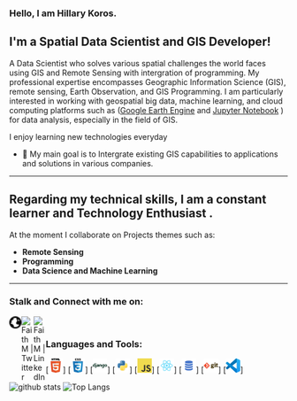 
### Hello, I am Hillary Koros.

## I'm a Spatial Data Scientist and GIS Developer!
A Data Scientist who solves various spatial challenges the world faces using GIS and Remote Sensing
with intergration of programming.
My professional expertise encompasses Geographic Information Science (GIS), remote sensing, Earth Observation, and GIS Programming. 
I am particularly interested in working with geospatial big data, machine learning, and cloud computing platforms such as ([Google Earth Engine](https://earthengine.google.com/) and [Jupyter Notebook](https://jupyter.org/) ) for data analysis, especially in the field of GIS.

I enjoy learning new technologies everyday 
- 🥅 My main goal is to Intergrate existing GIS capabilities to applications and solutions in various companies.
---
## Regarding my technical skills, I am a constant learner and Technology Enthusiast . 
At the moment I collaborate  on Projects themes such as:
- **Remote Sensing**  
- **Programming** 
- **Data Science and Machine Learning**
---

### Stalk and Connect with me on:

[<img align="left" alt="https://fmuchembi.github.io/fmuchembi/" width="22px" src="https://raw.githubusercontent.com/iconic/open-iconic/master/svg/globe.svg" />][website]
[<img align="left" alt="FaithM | Twitter" width="22px" src="https://cdn.jsdelivr.net/npm/simple-icons@v3/icons/twitter.svg" />][twitter]
[<img align="left" alt="FaithM  | LinkedIn" width="22px" src="https://cdn.jsdelivr.net/npm/simple-icons@v3/icons/linkedin.svg" />][linkedin]


<br/>

### Languages and Tools:
[<img  alt="HTML5" width="26px" src="https://raw.githubusercontent.com/github/explore/80688e429a7d4ef2fca1e82350fe8e3517d3494d/topics/html/html.png" />]
[<img  alt="CSS3" width="26px" src="https://raw.githubusercontent.com/github/explore/80688e429a7d4ef2fca1e82350fe8e3517d3494d/topics/css/css.png" />]
[<img  alt="Django" width="26px" src="https://raw.githubusercontent.com/github/explore/80688e429a7d4ef2fca1e82350fe8e3517d3494d/topics/django/django.png" />]
[<img  alt="Python" width="26px" src="https://raw.githubusercontent.com/github/explore/80688e429a7d4ef2fca1e82350fe8e3517d3494d/topics/python/python.png" />]
[<img  alt="JavaScript" width="26px" src="https://raw.githubusercontent.com/github/explore/80688e429a7d4ef2fca1e82350fe8e3517d3494d/topics/javascript/javascript.png" />]
[<img  alt="React" width="26px" src="https://raw.githubusercontent.com/github/explore/80688e429a7d4ef2fca1e82350fe8e3517d3494d/topics/react/react.png" />]
[<img  alt="SQL" width="26px" src="https://raw.githubusercontent.com/github/explore/80688e429a7d4ef2fca1e82350fe8e3517d3494d/topics/sql/sql.png" />]
[<img  alt="Git" width="26px" src="https://raw.githubusercontent.com/github/explore/80688e429a7d4ef2fca1e82350fe8e3517d3494d/topics/git/git.png" />]
[<img  alt="Visual Studio Code" width="26px" src="https://raw.githubusercontent.com/github/explore/80688e429a7d4ef2fca1e82350fe8e3517d3494d/topics/visual-studio-code/visual-studio-code.png" />]

[website]: https://hillarykoros.github.io/fmuchembi/
[linkedin]: https://www.linkedin.com/in/faith-muchembi/
[twitter]: https://twitter.com/muchembif


![github stats](https://github-readme-stats.vercel.app/api?username=HillaryKoros&show_icons=true)
![Top Langs](https://github-readme-stats.vercel.app/api/top-langs/?username=HillaryKoros&langs_count=3&hide=javascript,go,html,css,tex)
